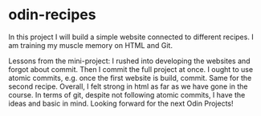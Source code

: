 # odin-recipes

In this project I will build a simple website connected to different recipes. I am training my muscle memory on HTML and Git.

Lessons from the mini-project: I rushed into developing the websites and forgot about commit. Then I commit the full project at once. I ought to use atomic commits, e.g. once the first website is build, commit. Same for the second recipe. 
Overall, I felt strong in html as far as we have gone in the course. In terms of git, despite not following atomic commits, I have the ideas and basic in mind. Looking forward for the next Odin Projects! 